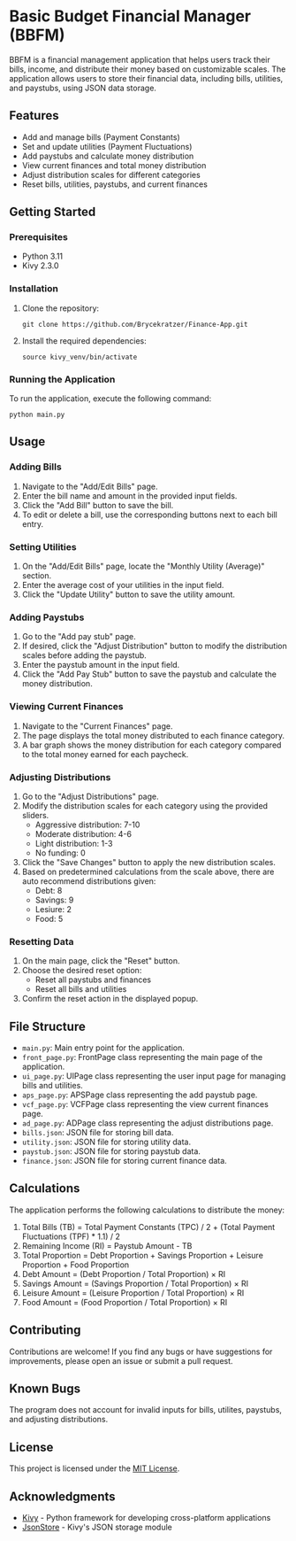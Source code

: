 # Basic Budget Financial Manager (BBFM)

BBFM is a financial management application that helps users track their bills, income, and distribute their money based on customizable scales. The application allows users to store their financial data, including bills, utilities, and paystubs, using JSON data storage.

## Features

- Add and manage bills (Payment Constants)
- Set and update utilities (Payment Fluctuations)
- Add paystubs and calculate money distribution
- View current finances and total money distribution
- Adjust distribution scales for different categories
- Reset bills, utilities, paystubs, and current finances

## Getting Started

### Prerequisites

- Python 3.11
- Kivy 2.3.0

### Installation

1. Clone the repository:
   ```
   git clone https://github.com/Brycekratzer/Finance-App.git
   ```

2. Install the required dependencies:
   ```
   source kivy_venv/bin/activate
   ```

### Running the Application

To run the application, execute the following command:
```
python main.py
```

## Usage

### Adding Bills

1. Navigate to the "Add/Edit Bills" page.
2. Enter the bill name and amount in the provided input fields.
3. Click the "Add Bill" button to save the bill.
4. To edit or delete a bill, use the corresponding buttons next to each bill entry.

### Setting Utilities

1. On the "Add/Edit Bills" page, locate the "Monthly Utility (Average)" section.
2. Enter the average cost of your utilities in the input field.
3. Click the "Update Utility" button to save the utility amount.

### Adding Paystubs

1. Go to the "Add pay stub" page.
2. If desired, click the "Adjust Distribution" button to modify the distribution scales before adding the paystub.
3. Enter the paystub amount in the input field.
4. Click the "Add Pay Stub" button to save the paystub and calculate the money distribution.

### Viewing Current Finances

1. Navigate to the "Current Finances" page.
2. The page displays the total money distributed to each finance category.
3. A bar graph shows the money distribution for each category compared to the total money earned for each paycheck.

### Adjusting Distributions

1. Go to the "Adjust Distributions" page.
2. Modify the distribution scales for each category using the provided sliders.
   - Aggressive distribution: 7-10
   - Moderate distribution: 4-6
   - Light distribution: 1-3
   - No funding: 0
3. Click the "Save Changes" button to apply the new distribution scales.
4. Based on predetermined calculations from the scale above, there are auto 
   recommend distributions given:
   - Debt: 8
   - Savings: 9
   - Lesiure: 2
   - Food: 5

### Resetting Data

1. On the main page, click the "Reset" button.
2. Choose the desired reset option:
   - Reset all paystubs and finances
   - Reset all bills and utilities
3. Confirm the reset action in the displayed popup.

## File Structure

- `main.py`: Main entry point for the application.
- `front_page.py`: FrontPage class representing the main page of the application.
- `ui_page.py`: UIPage class representing the user input page for managing bills and utilities.
- `aps_page.py`: APSPage class representing the add paystub page.
- `vcf_page.py`: VCFPage class representing the view current finances page.
- `ad_page.py`: ADPage class representing the adjust distributions page.
- `bills.json`: JSON file for storing bill data.
- `utility.json`: JSON file for storing utility data.
- `paystub.json`: JSON file for storing paystub data.
- `finance.json`: JSON file for storing current finance data.

## Calculations

The application performs the following calculations to distribute the money:

1. Total Bills (TB) = Total Payment Constants (TPC) / 2 + (Total Payment Fluctuations (TPF) * 1.1) / 2
2. Remaining Income (RI) = Paystub Amount - TB
3. Total Proportion = Debt Proportion + Savings Proportion + Leisure Proportion + Food Proportion
4. Debt Amount = (Debt Proportion / Total Proportion) × RI
5. Savings Amount = (Savings Proportion / Total Proportion) × RI
6. Leisure Amount = (Leisure Proportion / Total Proportion) × RI
7. Food Amount = (Food Proportion / Total Proportion) × RI

## Contributing

Contributions are welcome! If you find any bugs or have suggestions for improvements, please open an issue or submit a pull request.

## Known Bugs
The program does not account for invalid inputs for bills, utilites, paystubs, and adjusting distributions.
## License

This project is licensed under the [MIT License](LICENSE).

## Acknowledgments

- [Kivy](https://kivy.org/) - Python framework for developing cross-platform applications
- [JsonStore](https://kivy.org/doc/stable/api-kivy.storage.html#kivy.storage.jsonstore.JsonStore) - Kivy's JSON storage module
